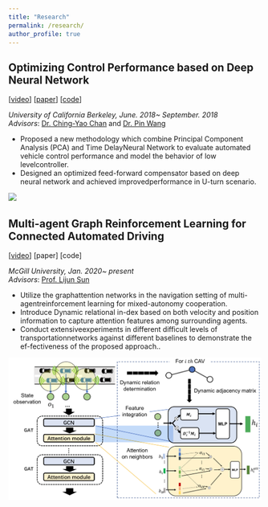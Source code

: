 ```yaml
---
title: "Research"
permalink: /research/
author_profile: true
---
```



## Optimizing Control Performance based on Deep Neural Network 
[[video](https://www.youtube.com/watch?v=YOHQaaQjuyI)] [[paper](https://arxiv.org/pdf/1901.11212.pdf)] [[code](https://github.com/SHITIANYU-hue/Data-driven-control)]

*University of California Berkeley, June. 2018~ September. 2018*  
*Advisors*: [Dr. Ching-Yao Chan](https://path.berkeley.edu/ching-yao-chan) and [Dr. Pin Wang](https://path.berkeley.edu/pin-wang)  
* Proposed a new methodology which combine Principal Component Analysis (PCA) and Time DelayNeural Network to evaluate automated vehicle control performance and model the behavior of low levelcontroller.
* Designed an optimized feed-forward compensator based on deep neural network and achieved improvedperformance in U-turn scenario. 

![](https://github.com/SHITIANYU-hue/SHITIANYU-hue.github.io/blob/master/images/bio-photo-2.jpg) 

## Multi-agent Graph Reinforcement Learning for Connected Automated Driving 
[[video](https://www.youtube.com/watch?v=rL95dglox2c&t=158s)] [paper] [code]

*McGill University, Jan. 2020~ present*  
*Advisors*: [Prof. Lijun Sun](https://lijunsun.github.io/) 
*  Utilize the graphattention networks in the navigation setting of multi-agentreinforcement learning for mixed-autonomy cooperation.
*  Introduce Dynamic relational in-dex based on both velocity and position information to capture attention features among surrounding agents.
*  Conduct extensiveexperiments in different difficult levels of transportationnetworks against different baselines to demonstrate the ef-fectiveness of the proposed approach..


![](https://github.com/SHITIANYU-hue/SHITIANYU-hue.github.io/blob/master/files/CAVG.png) 

